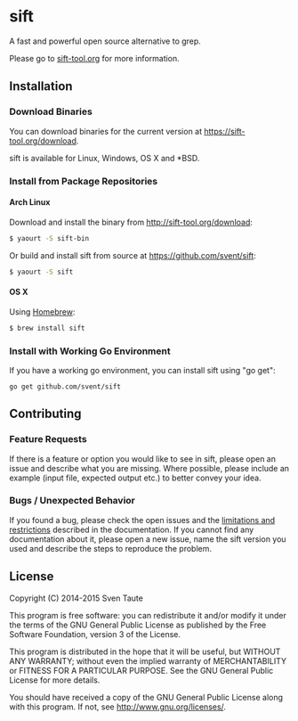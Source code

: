# sift

A fast and powerful open source alternative to grep.

Please go to [sift-tool.org](https://sift-tool.org) for more information.


## Installation

### Download Binaries
You can download binaries for the current version at https://sift-tool.org/download.

sift is available for Linux, Windows, OS X and *BSD.


### Install from Package Repositories

#### Arch Linux
Download and install the binary from http://sift-tool.org/download:

```sh
$ yaourt -S sift-bin
```

Or build and install sift from source at https://github.com/svent/sift:

```sh
$ yaourt -S sift
```

#### OS X

Using [Homebrew](http://brew.sh/):

```sh
$ brew install sift
```

### Install with Working Go Environment

If you have a working go environment, you can install sift using "go get":

```go get github.com/svent/sift```


## Contributing

### Feature Requests
If there is a feature or option you would like to see in sift,
please open an issue and describe what you are missing.
Where possible, please include an example (input file,
expected output etc.) to better convey your idea.

### Bugs / Unexpected Behavior
If you found a bug, please check the open issues and the
[limitations and restrictions](https://sift-tool.org/docs)
described in the documentation.
If you cannot find any documentation about it, please open a new issue,
name the sift version you used and describe the steps to reproduce the problem.


## License

Copyright (C) 2014-2015 Sven Taute

This program is free software: you can redistribute it and/or modify
it under the terms of the GNU General Public License as published by
the Free Software Foundation, version 3 of the License.

This program is distributed in the hope that it will be useful,
but WITHOUT ANY WARRANTY; without even the implied warranty of
MERCHANTABILITY or FITNESS FOR A PARTICULAR PURPOSE.  See the
GNU General Public License for more details.

You should have received a copy of the GNU General Public License
along with this program.  If not, see <http://www.gnu.org/licenses/>.

